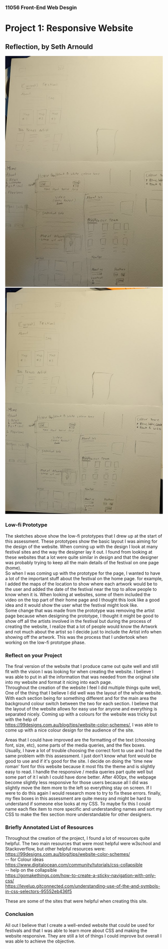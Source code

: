 ### 11056 Front-End Web Desgin
# Project 1: Responsive Website
## Reflection, by Seth Arnould
![sketch prototype](asserts/image/proto/proto1.jpg)
![sketch prototype](asserts/image/proto/proto2.jpg)  
### Low-fi Prototype
The sketches above show the low-fi prototypes that I drew up at the start of this assessment. These prototypes show the basic layout I was aiming for the design of the website. When coming up with the design I look at many festival sites and the way the designer lay it out. I found from looking at these websites that a lot were quite similar in design and that the designer was probably trying to keep all the main details of the festival on one page (home).  
So when I was coming up with the prototype for the page, I wanted to have a lot of the important stuff about the festival on the home page. for example, I added the maps of the location to show where each artwork would be to the user and added the date of the festival near the top to allow people to know when it is. When looking at websites, some of them included the video on the top part of their home page and I thought this look like a good idea and it would show the user what the festival might look like.  
Some change that was made from the prototype was removing the artist page because when designing the prototype, I thought it might be good to show off all the artists involved in the festival but during the process of creating the website, I realize that a lot of people would know the Artwork and not much about the artist so I decide just to include the Artist info when showing off the artwork. This was the process that I undertook when working on the low-fi prototype phase.  
### Reflect on your Project
The final version of the website that I produce came out quite well and still fit with the vision I was looking for when creating the website. I believe I was able to put in all the information that was needed from the original site into my website and format it nicing into each page.  
Throughout the creation of the website I feel I did multiple things quite well, One of the thing that I believe I did well was the layout of the whole website. With each section being for something different and for the main area the background colour switch between the two for each section. I believe that the layout of the website allows for easy use for anyone and everything is separated nicely. Coming up with a colours for the website was tricky but with the help of   
https://99designs.com.au/blog/tips/website-color-schemes/,
I was able to come up with a nice colour design for the audience of the site. 

Areas that I could have improved are the formatting of the text (choosing font, size, etc), some parts of the media queries, and the flex boxes. Usually, I have a lot of trouble choosing the correct font to use and I had the same problem with this assessment. I just don't know what font would be good to use and if it's good for the site. I decide on doing the 'time new roman' font for this website because it most fits the theme and is slightly easy to read. I handle the responsive / media queries part quite well but some part of it I wish I could have done better. After 400px, the webpage become slightly less responsive for those users because all I did was slightly move the item more to the left so everything stay on screen. If I were to do this again I would research more to try to fix these errors. finally, my flex boxes in this assessment are quite messy and might be hard to understand if someone else looks at my CSS. To maybe fix this I could name each flex item to more specific and understanding names and sort my CSS to make the flex section more understandable for other designers.  
### Briefly Annotated List of Resources
Throughout the creation of the project, I found a lot of resources quite helpful. The two main resources that were most helpful were w3school and Stackoverflow, but other helpful resources were:  
https://99designs.com.au/blog/tips/website-color-schemes/  
 -- for Colour ideas  
https://www.digitalocean.com/community/tutorials/css-collapsible   
-- help on the collapsible   
https://gomakethings.com/how-to-create-a-sticky-navigation-with-only-css/   
https://levelup.gitconnected.com/understanding-use-of-the-and-symbols-in-css-selectors-95552eb436f5

These are some of the sites that were helpful when creating this site.

### Conclusion 
All out I believe that I create a well-ended website that could be used for festivals and that I was able to learn more about CSS and making the website responsive. They are still a lot of things I could improve but overall I was able to achieve the objective.
